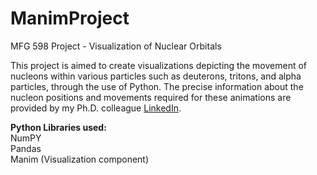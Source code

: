 # ManimProject
MFG 598 Project - Visualization of Nuclear Orbitals

This project is aimed to create visualizations depicting the movement of nucleons within various particles such as deuterons, tritons, and alpha particles, through the use of Python. The precise information about the nucleon positions and movements required for these animations are provided by my Ph.D. colleague [LinkedIn](https://www.linkedin.com/in/bonfilio-nainggolan-12508415a/).

**Python Libraries used:** <br>
NumPY<br>
Pandas<br>
Manim (Visualization component)

